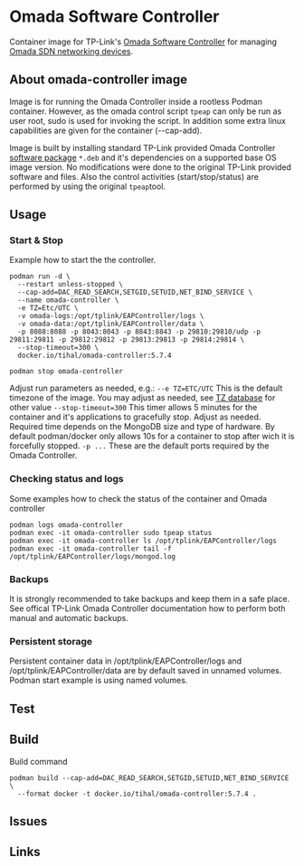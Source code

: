 # Omada Software Controller

Container image for TP-Link's [Omada Software Controller](https://www.tp-link.com/us/business-networking/omada-sdn-controller) for managing [Omada SDN networking devices](https://www.tp-link.com/us/business-networking/all-omada).

## About omada-controller image
Image is for running the Omada Controller inside a rootless Podman container. However, as the omada control script `tpeap` can only be run as user root, sudo is used for invoking the script. In addition some extra linux capabilities are given for the container (--cap-add).

Image is built by installing standard TP-Link provided Omada Controller [software package](https://www.tp-link.com/us/support/download/omada-software-controller/) `*.deb` and it's dependencies on a supported base OS image version. No modifications were done to the original TP-Link provided software and files. Also the control activities (start/stop/status) are performed by using the original `tpeap`tool.

## Usage

### Start & Stop
Example how to start the the controller.

```
podman run -d \
  --restart unless-stopped \
  --cap-add=DAC_READ_SEARCH,SETGID,SETUID,NET_BIND_SERVICE \
  --name omada-controller \
  -e TZ=Etc/UTC \
  -v omada-logs:/opt/tplink/EAPController/logs \
  -v omada-data:/opt/tplink/EAPController/data \
  -p 8088:8088 -p 8043:8043 -p 8843:8843 -p 29810:29810/udp -p 29811:29811 -p 29812:29812 -p 29813:29813 -p 29814:29814 \
  --stop-timeout=300 \
  docker.io/tihal/omada-controller:5.7.4

podman stop omada-controller
```

Adjust run parameters as needed, e.g.:
`--e TZ=ETC/UTC`  This is the default timezone of the image. You may adjust as needed, see [TZ database]( https://en.wikipedia.org/wiki/List_of_tz_database_time_zones) for other value
`--stop-timeout=300` This timer allows 5 minutes for the container and it's applications to gracefully stop. Adjust as needed. Required time depends on the MongoDB size and type of hardware. By default podman/docker only allows 10s for a container to stop after wich it is forcefully stopped.
`-p ...`  These are the default ports required by the Omada Controller. 

### Checking status and logs
Some examples how to check the status of the container and Omada controller 

```
podman logs omada-controller
podman exec -it omada-controller sudo tpeap status
podman exec -it omada-controller ls /opt/tplink/EAPController/logs
podman exec -it omada-controller tail -f /opt/tplink/EAPController/logs/mongod.log
```

### Backups
It is strongly recommended to take backups and keep them in a safe place. See offical TP-Link Omada Controller documentation how to perform both manual and automatic backups.  

### Persistent storage
Persistent container data in /opt/tplink/EAPController/logs and /opt/tplink/EAPController/data are by default saved in unnamed volumes. Podman start example is using named volumes. 

## Test

## Build
Build command 
```
podman build --cap-add=DAC_READ_SEARCH,SETGID,SETUID,NET_BIND_SERVICE \
  --format docker -t docker.io/tihal/omada-controller:5.7.4 .
```

## Issues


## Links